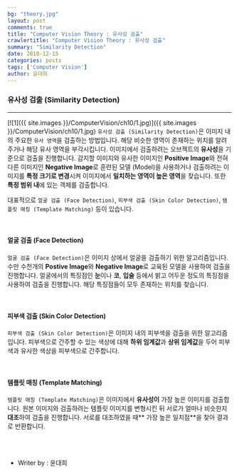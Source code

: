 ```yaml
---
bg: "theory.jpg"
layout: post
comments: true
title: "Computer Vision Theory : 유사성 검출"
crawlertitle: "Computer Vision Theory : 유사성 검출"
summary: "Similarity Detection"
date: 2018-12-15
categories: posts
tags: ['Computer Vision']
author: 윤대희
---
```


### 유사성 검출 (Similarity Detection) ###
----------
[![1]({{ site.images }}/ComputerVision/ch10/1.jpg)]({{ site.images }}/ComputerVision/ch10/1.jpg)
`유사성 검출 (Similarity Detection)`은 이미지 내의 주요한 `유사 영역`을 검출하는 방법입니다.  해당 비슷한 영역이 존재하는 위치를 알려주거나 해당 유사 영역을 부각시킵니다. 이미지에서 검출하려는 오브젝트의 **유사성**을 기준으로 검출을 진행합니다. 감지할 이미지와 유사한 이미지인 **Positive Image**와 전혀 다른 이미지인 **Negative Image**로 훈련된 모델 (Model)을 사용하거나 검출하려는 이미지를 **특정 크기로 변경**시켜 이미지에서 **일치하는 영역이 높은 영역**을 찾습니다. 또한 **특정 범위 내**에 있는 객체를 검출합니다.

대표적으로 `얼굴 검출 (Face Detection)`, `피부색 검출 (Skin Color Detection)`, `템플릿 매칭 (Template Matching)` 등이 있습니다.

<br>

#### 얼굴 검출 (Face Detection) ####

`얼굴 검출 (Face Detection)`은 이미지 상에서 얼굴을 검출하기 위한 알고리즘입니다. 수만 수천개의 **Postive Image**와 **Negative Image**로 교육된 모델을 사용하여 검출을 진행합니다. 얼굴에서의 특징점인 **눈**이나 **코**, **입술** 등에서 밝고 어두운 정도의 특징점을 사용하여 검출을 진행합니다. 해당 특징점들이 모두 존재하는 위치를 찾습니다.

<br>

#### 피부색 검출 (Skin Color Detection) ####

`피부색 검출 (Skin Color Detection)`은 이미지 내의 피부색을 검출을 위한 알고리즘입니다. 피부색으로 간주할 수 있는 색상에 대해 **하위 임계값**과 **상위 임계값**을 두어 피부색과 유사한 색상을 피부색으로 간주합니다.

<br>

#### 템플릿 매칭 (Template Matching) ####

`템플릿 매칭 (Template Matching)`은 이미지에서 **유사성이** 가장 높은 이미지를 검출합니다. 원본 이미지와 검출하려는 템플릿 이미지를 변형시킨 뒤 서로가 얼마나 비슷한지 **대조**하여 검출을 진행합니다. 서로를 대조하였을 때** 가장 높은 일치점**을 찾아 결과로 반환합니다.

<br>
<br>

* Writer by : 윤대희

<br>



